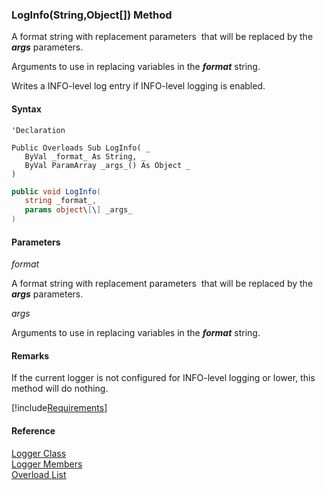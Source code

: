 ﻿### LogInfo(String,Object\[\]) Method

A format string with replacement parameters  that will be replaced by the **_args_** parameters.

Arguments to use in replacing variables in the **_format_** string.

Writes a INFO-level log entry if INFO-level logging is enabled.

#### Syntax

```vbnet
'Declaration

Public Overloads Sub LogInfo( _
   ByVal _format_ As String, _
   ByVal ParamArray _args_() As Object _
) 
```

```csharp
public void LogInfo( 
   string _format_,
   params object\[\] _args_
)
```

#### Parameters

_format_

A format string with replacement parameters  that will be replaced by the **_args_** parameters.

_args_

Arguments to use in replacing variables in the **_format_** string.

#### Remarks

If the current logger is not configured for INFO-level logging or lower, this method will do nothing.

[!include[Requirements](../partials/requirements.md)]

#### Reference

[Logger Class](FChoice.Common~FChoice.Common.Logger.md)  
[Logger Members](FChoice.Common~FChoice.Common.Logger_members.md)  
[Overload List](FChoice.Common~FChoice.Common.Logger~LogInfo.md)